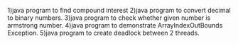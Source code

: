 1)java program to find compound interest
2)java program to convert decimal to binary numbers.
3)java program to check whether given number is armstrong number.
4)java program to demonstrate ArrayIndexOutBounds Exception.
5)java program to create deadlock between 2 threads.

